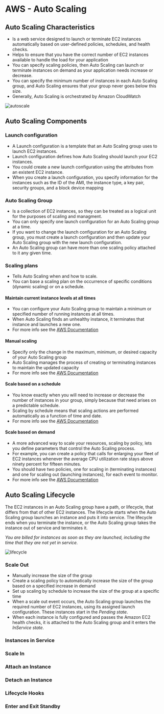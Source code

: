 # AWS - Auto Scaling

## Auto Scaling Characteristics
- Is a web service designed to launch or terminate EC2 instances automatically based on user-defined policies, schedules, and health checks.
- Helps to ensure that you have the correct number of EC2 instances available to handle the load for your application
- You can specify scaling policies, then Auto Scaling can launch or terminate instances on demand as your application needs increase or decrease.
- You can specify the minimum number of instances in each Auto Scaling group, and Auto Scaling ensures that your group never goes below this size.
- Generally, Auto Scaling is orchestrated by Amazon CloudWatch

![autoscale](http://docs.aws.amazon.com/autoscaling/latest/userguide/images/as-basic-diagram.png)

## Auto Scaling Components

### Launch configuration
- A Launch configuration is a template that an Auto Scaling group uses to launch EC2 instances.
- Launch configuration defines how Auto Scaling should launch your EC2 instances.
- You could create a new launch configuration using the attributes from an existent EC2 instance.
- When you create a launch configuration, you specify information for the instances such as the ID of the AMI, the instance type, a key pair, security groups, and a block device mapping

### Auto Scaling Group
- Is a collection of EC2 instances, so they can be treated as a logical unit for the purposes of scaling and managment.
- You can only specify one launch configuration for an Auto Scaling group at a time.
- If you want to change the launch configuration for an Auto Scaling group, you must create a launch configuration and then update your Auto Scaling group with the new launch configuration.
- An Auto Scaling group can have more than one scaling policy attached to it any given time. 

### Scaling plans
- Tells Auto Scaling when and how to scale.
- You can base a scaling plan on the occurrence of specific conditions (dynamic scaling) or on a schedule.

#### Maintain current instance levels at all times
- You can configure your Auto Scaling group to maintain a minimum or specified number of running instances at all times.
- When Auto Scaling finds an unhealthy instance, it terminates that instance and launches a new one.
- For more info see the [AWS Documentation](http://docs.aws.amazon.com/autoscaling/latest/userguide/as-maintain-instance-levels.html)

#### Manual scaling
- Specify only the change in the maximum, minimum, or desired capacity of your Auto Scaling group
- Auto Scaling manages the process of creating or terminating instances to maintain the updated capacity
- For more info see the [AWS Documentation](http://docs.aws.amazon.com/autoscaling/latest/userguide/as-manual-scaling.html)

#### Scale based on a schedule
- You know exactly when you will need to increase or decrease the number of instances in your group, simply because that need arises on a predictable schedule.
- Scaling by schedule means that scaling actions are performed automatically as a function of time and date.
- For more info see the [AWS Documentation](http://docs.aws.amazon.com/autoscaling/latest/userguide/schedule_time.html)

#### Scale based on demand
- A more advanced way to scale your resources, scaling by policy, lets you define parameters that control the Auto Scaling process.
- For example, you can create a policy that calls for enlarging your fleet of EC2 instances whenever the average CPU utilization rate stays above ninety percent for fifteen minutes.
- You should have two policies, one for scaling in (terminating instances) and one for scaling out (launching instances), for each event to monitor.
- For more info see the [AWS Documentation](http://docs.aws.amazon.com/autoscaling/latest/userguide/as-scale-based-on-demand.html)


## Auto Scaling Lifecycle
The EC2 instances in an Auto Scaling group have a path, or lifecycle, that differs from that of other EC2 instances. The lifecycle starts when the Auto Scaling group launches an instance and puts it into service. The lifecycle ends when you terminate the instance, or the Auto Scaling group takes the instance out of service and terminates it.

*You are billed for instances as soon as they are launched, including the time that they are not yet in service.*

![lifecycle](http://docs.aws.amazon.com/autoscaling/latest/userguide/images/auto_scaling_lifecycle.png)

### Scale Out
- Manually increase the size of the group
- Create a scaling policy to automatically increase the size of the group based on a specified increase in demand
- Set up scaling by schedule to increase the size of the group at a specific time
- When a scale out event occurs, the Auto Scaling group launches the required number of EC2 instances, using its assigned launch configuration. These instances start in the _Pending state_.
- When each instance is fully configured and passes the Amazon EC2 health checks, it is attached to the Auto Scaling group and it enters the _InService state_.

### Instances in Service
### Scale In
### Attach an Instance
### Detach an Instance
### Lifecycle Hooks
### Enter and Exit Standby
